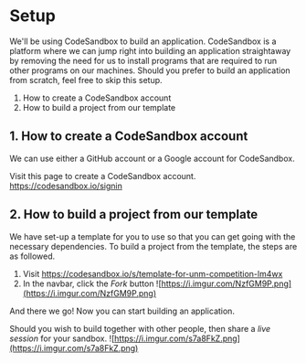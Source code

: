 # Setup
We'll be using CodeSandbox to build an application. CodeSandbox is a platform where we can jump right into building an application straightaway by removing the need for us to install programs that are required to run other programs on our machines. Should you prefer to build an application from scratch, feel free to skip this setup.

1. How to create a CodeSandbox account
2. How to build a project from our template

## 1. How to create a CodeSandbox account
We can use either a GitHub account or a Google account for CodeSandbox.

Visit this page to create a CodeSandbox account. https://codesandbox.io/signin

## 2. How to build a project from our template
We have set-up a template for you to use so that you can get going with the necessary dependencies. To build a project from the template, the steps are as followed.
  
1. Visit https://codesandbox.io/s/template-for-unm-competition-lm4wx
2. In the navbar, click the _Fork_ button
![https://i.imgur.com/NzfGM9P.png](https://i.imgur.com/NzfGM9P.png)

And there we go! Now you can start building an application.

Should you wish to build together with other people, then share a _live session_ for your sandbox.
![https://i.imgur.com/s7a8FkZ.png](https://i.imgur.com/s7a8FkZ.png)
